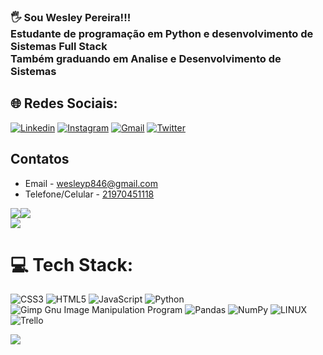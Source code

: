 ### 🖐️ Sou Wesley Pereira!!!<br/> Estudante de programação em Python e desenvolvimento de Sistemas Full Stack<br>Também graduando em Analise e Desenvolvimento de Sistemas 

## 🌐 Redes Sociais:
[![Linkedin](https://img.shields.io/badge/LinkedIn-0077B5?style=for-the-badge&logo=linkedin&logoColor=white)](https://linkedin.com/in/wesley-pereira-2156b948)  [![Instagram](https://img.shields.io/badge/Instagram-E4405F?style=for-the-badge&logo=instagram&logoColor=white)](https://www.instagram.com/tec_wesleypereira) [![Gmail](https://img.shields.io/badge/WhatsApp-25D366?style=for-the-badge&logo=whatsapp&logoColor=white)](https://wa.me/5521970451118) [![Twitter](https://img.shields.io/badge/Twitter-%231DA1F2.svg?logo=Twitter&logoColor=white)](https://twitter.com/@wesleyp846)<br/>

## Contatos
- Email - wesleyp846@gmail.com<br/>
- Telefone/Celular - [21970451118](https://wa.me/5521970451118)

![](https://github-readme-stats.vercel.app/api?username=wesleyp846&theme=nightowl&hide_border=false&include_all_commits=true&count_private=true)![](https://github-readme-streak-stats.herokuapp.com/?user=wesleyp846&theme=nightowl&hide_border=false)<br/>
![](https://github-readme-stats.vercel.app/api/top-langs/?username=wesleyp846&theme=nightowl&hide_border=false&include_all_commits=true&count_private=true&layout=compact)

# 💻 Tech Stack:
![CSS3](https://img.shields.io/badge/css3-%231572B6.svg?style=for-the-badge&logo=css3&logoColor=white) ![HTML5](https://img.shields.io/badge/html5-%23E34F26.svg?style=for-the-badge&logo=html5&logoColor=white) ![JavaScript](https://img.shields.io/badge/javascript-%23323330.svg?style=for-the-badge&logo=javascript&logoColor=%23F7DF1E) ![Python](https://img.shields.io/badge/python-3670A0?style=for-the-badge&logo=python&logoColor=ffdd54) ![Gimp Gnu Image Manipulation Program](https://img.shields.io/badge/Gimp-657D8B?style=for-the-badge&logo=gimp&logoColor=FFFFFF) ![Pandas](https://img.shields.io/badge/pandas-%23150458.svg?style=for-the-badge&logo=pandas&logoColor=white) ![NumPy](https://img.shields.io/badge/numpy-%23013243.svg?style=for-the-badge&logo=numpy&logoColor=white) ![LINUX](https://img.shields.io/badge/Linux-FCC624?style=for-the-badge&logo=linux&logoColor=black) ![Trello](https://img.shields.io/badge/Trello-%23026AA7.svg?style=for-the-badge&logo=Trello&logoColor=white)

[![](https://visitcount.itsvg.in/api?id=wesleyp846&icon=1&color=0)](https://visitcount.itsvg.in)
